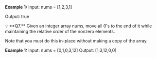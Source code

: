 **Example 1:**
Input: nums = [1,2,3,1]

Output: true

<aside>
💡 **Q7.** Given an integer array nums, move all 0's to the end of it while maintaining the relative order of the nonzero elements.

Note that you must do this in-place without making a copy of the array.

**Example 1:**
Input: nums = [0,1,0,3,12]
Output: [1,3,12,0,0]

</aside>